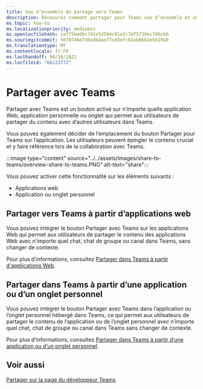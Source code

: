 ```yaml
---
title: Vue d’ensemble du partage vers Teams
description: Découvrez comment partager pour Teams vue d’ensemble et où vous pouvez créer le bouton partager-à-équipes dans les applications Teams et les applications onglet.
ms.topic: how-to
ms.localizationpriority: mediumss
ms.openlocfilehash: caf75bed6c741e5d504c91e2c7df5739ec786cbb
ms.sourcegitcommit: 5070746e736edb4ae77cd3efcb2ab8bb2e5819a0
ms.translationtype: MT
ms.contentlocale: fr-FR
ms.lasthandoff: 06/16/2022
ms.locfileid: "66123772"
---
```

# <a name="share-to-teams"></a>Partager avec Teams

Partager avec Teams est un bouton activé sur n’importe quelle application Web, application personnelle ou onglet qui permet aux utilisateurs de partager du contenu avec d’autres utilisateurs dans Teams.

Vous pouvez également décider de l’emplacement du bouton Partager pour Teams sur l’application. Les utilisateurs peuvent épingler le contenu crucial et y faire référence lors de la collaboration avec Teams.

:::image type="content" source="../../assets/images/share-to-teams/overview-share-to-teams.PNG" alt-text="share":::

Vous pouvez activer cette fonctionnalité sur les éléments suivants :

* Applications web
* Application ou onglet personnel

## <a name="share-to-teams-from-web-apps"></a>Partager vers Teams à partir d’applications web

Vous pouvez intégrer le bouton Partager avec Teams sur les applications Web qui permet aux utilisateurs de partager le contenu des applications Web avec n’importe quel chat, chat de groupe ou canal dans Teams, sans changer de contexte.

Pour plus d’informations, consultez [Partager dans Teams à partir d'applications Web](share-to-teams-from-web-apps.md).

## <a name="share-to-teams-from-personal-app-or-tab"></a>Partager dans Teams à partir d’une application ou d’un onglet personnel

Vous pouvez intégrer le bouton Partager avec Teams dans l’application ou l’onglet personnel hébergé dans Teams, ce qui permet aux utilisateurs de partager le contenu de l’application ou de l’onglet personnel avec n’importe quel chat, chat de groupe ou canal dans Teams sans changer de contexte.

Pour plus d’informations, consultez [Partager dans Teams à partir d’une application ou d’un onglet personnel](share-to-teams-from-personal-app-or-tab.md).

## <a name="see-also"></a>Voir aussi

[Partager sur la page du développeur Teams](https://developer.microsoft.com/microsoft-teams/share-to-teams#/)
